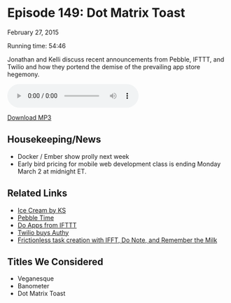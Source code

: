 Episode 149: Dot Matrix Toast
====
February 27, 2015

Running time: 54:46

Jonathan and Kelli discuss recent announcements from Pebble, IFTTT, and Twilio and how they portend the demise of the prevailing app store hegemony.

<audio preload="auto" controls>
    <source src="https://s3.amazonaws.com/nitch/Episode_149_Dot_Matrix_Toast.mp3" type="audio/mpeg" />
    <source src="https://s3.amazonaws.com/nitch/Episode_149_Dot_Matrix_Toast.ogg" type="audio/ogg" />
    Your browser does not support HTML5 audio. Please download the episode using the link below.
</audio>

[Download MP3](https://s3.amazonaws.com/nitch/Episode_149_Dot_Matrix_Toast.mp3 "Episode 149: Dot Matrix Toast")

## Housekeeping/News

* Docker / Ember show prolly next week
* Early bird pricing for mobile web development class is ending Monday March 2 at midnight ET. 

## Related Links

* [Ice Cream by KS](http://icecream.kellishaver.com/)
* [Pebble Time](https://www.kickstarter.com/projects/597507018/pebble-time-awesome-smartwatch-no-compromises)
* [Do Apps from IFTTT](http://blog.ifttt.com/post/111467477713/introducing-do-a-new-class-of-apps-by-ifttt)
* [Twilio buys Authy](https://www.authy.com/twilio)
* [Frictionless task creation with IFFT, Do Note, and Remember the Milk](https://www.youtube.com/watch?v=Re3sAYOLLt4)

## Titles We Considered

* Veganesque
* Banometer
* Dot Matrix Toast
